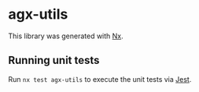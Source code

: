 # agx-utils

This library was generated with [Nx](https://nx.dev).

## Running unit tests

Run `nx test agx-utils` to execute the unit tests via [Jest](https://jestjs.io).
